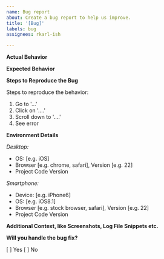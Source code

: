 ```yaml
---
name: Bug report
about: Create a bug report to help us improve.
title: '[Bug]'
labels: bug
assignees: rkarl-ish

---
```


<!-- To expedite issue processing please search open and closed issues before submitting a new one.
Existing issues often contain information about workarounds, resolution, or progress updates.
-->

**Actual Behavior**
<!-- Provide a clear and concise description of what the actual behavior is.-->


**Expected Behavior**
<!-- Provide a clear and concise description of what you expected to happen.--> 
 

**Steps to Reproduce the Bug**

Steps to reproduce the behavior:
1. Go to '...'
2. Click on '....'
3. Scroll down to '....'
4. See error


**Environment Details**

*Desktop: <!-- (please complete the following information)-->*
 - OS: [e.g. iOS]
 - Browser [e.g. chrome, safari], Version [e.g. 22]
 - Project Code Version

*Smartphone: <!-- (please complete the following information)-->*
 - Device: [e.g. iPhone6]
 - OS: [e.g. iOS8.1]
 - Browser [e.g. stock browser, safari], Version [e.g. 22]
 - Project Code Version


**Additional Context, like Screenshots, Log File Snippets etc.**
<!-- Add any other context about the problem here.-->


**Will you handle the bug fix?**

[ ] Yes
[ ] No

